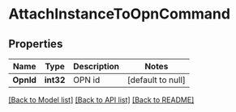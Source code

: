 # AttachInstanceToOpnCommand

## Properties
Name | Type | Description | Notes
------------ | ------------- | ------------- | -------------
**OpnId** | **int32** | OPN id | [default to null]

[[Back to Model list]](../README.md#documentation-for-models) [[Back to API list]](../README.md#documentation-for-api-endpoints) [[Back to README]](../README.md)


